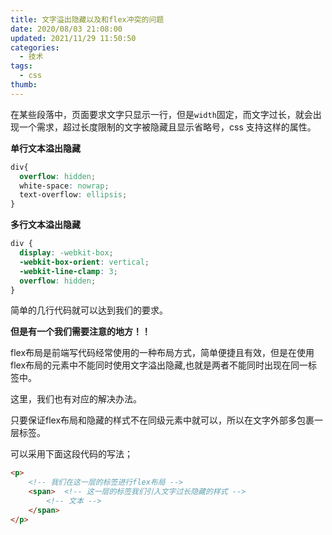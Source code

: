 ```yaml
---
title: 文字溢出隐藏以及和flex冲突的问题
date: 2020/08/03 21:08:00
updated: 2021/11/29 11:50:50
categories: 
  - 技术
tags: 
  - css
thumb: 
---
```





在某些段落中，页面要求文字只显示一行，但是`width`固定，而文字过长，就会出现一个需求，超过长度限制的文字被隐藏且显示省略号，css 支持这样的属性。

**单行文本溢出隐藏**

````css
div{
  overflow: hidden;
  white-space: nowrap;
  text-overflow: ellipsis;
}
````

**多行文本溢出隐藏**

```css
div {
  display: -webkit-box;
  -webkit-box-orient: vertical;
  -webkit-line-clamp: 3;
  overflow: hidden;
}
```

简单的几行代码就可以达到我们的要求。

**但是有一个我们需要注意的地方！！**

flex布局是前端写代码经常使用的一种布局方式，简单便捷且有效，但是在<red>使用flex布局的元素中不能同时使用文字溢出隐藏</red>,也就是两者不能同时出现在同一标签中。

这里，我们也有对应的解决办法。

只要保证flex布局和隐藏的样式不在同级元素中就可以，所以在文字外部多包裹一层标签。

可以采用下面这段代码的写法；

````html
<p>   
    <!-- 我们在这一层的标签进行flex布局 -->
    <span>  <!-- 这一层的标签我们引入文字过长隐藏的样式 -->
        <!-- 文本 -->
    </span>
</p>
````